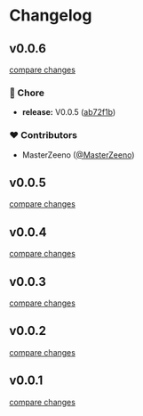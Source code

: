 # Changelog


## v0.0.6

[compare changes](https://github.com/MasterZeeno/zee-svgr/compare/v0.0.4...v0.0.6)

### 🏡 Chore

- **release:** V0.0.5 ([ab72f1b](https://github.com/MasterZeeno/zee-svgr/commit/ab72f1b))

### ❤️ Contributors

- MasterZeeno ([@MasterZeeno](http://github.com/MasterZeeno))

## v0.0.5

[compare changes](https://github.com/MasterZeeno/zee-svgr/compare/v0.0.4...v0.0.5)

## v0.0.4

[compare changes](https://github.com/MasterZeeno/zee-svgr/compare/v0.0.2...v0.0.4)

## v0.0.3

[compare changes](https://github.com/MasterZeeno/zee-svgr/compare/v0.0.2...v0.0.3)

## v0.0.2

[compare changes](https://github.com/MasterZeeno/zee-svgr/compare/v0.0.1...v0.0.2)

## v0.0.1

[compare changes](https://github.com/MasterZeeno/zee-svgr/compare/v0.0.5...v0.0.1)

